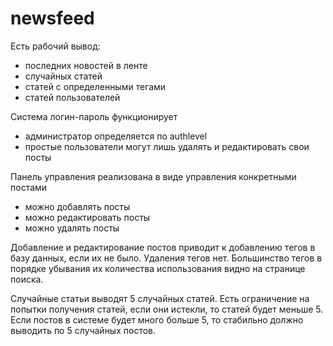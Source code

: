 # newsfeed

Есть рабочий вывод:
- последних новостей в ленте
- случайных статей
- статей с определенными тегами
- статей пользователей

Система логин-пароль функционирует
- администратор определяется по authlevel
- простые пользователи могут лишь удалять и редактировать свои посты

Панель управления реализована в виде управления конкретными постами
- можно добавлять посты
- можно редактировать посты
- можно удалять посты

Добавление и редактирование постов приводит к добавлению тегов в базу данных, если их не было. Удаления тегов нет. Большинство тегов в порядке убывания их количества использования видно на странице поиска.

Случайные статьи выводят 5 случайных статей. Есть ограничение на попытки получения статей, если они истекли, то статей будет меньше 5. Если постов в системе будет много больше 5, то стабильно должно выводить по 5 случайных постов.
